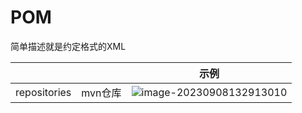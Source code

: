 # POM

简单描述就是约定格式的XML



|              |         | 示例                                                         |
| ------------ | ------- | ------------------------------------------------------------ |
| repositories | mvn仓库 | ![image-20230908132913010](https://cdn.jsdelivr.net/gh/wang-jie-2020/images/image-20230908132913010.png) |









